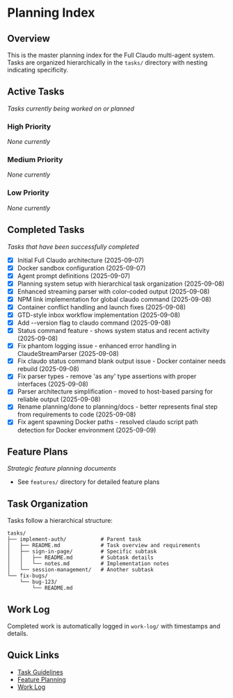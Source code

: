# Planning Index

## Overview
This is the master planning index for the Full Claudo multi-agent system. Tasks are organized hierarchically in the `tasks/` directory with nesting indicating specificity.

## Active Tasks
_Tasks currently being worked on or planned_

### High Priority
_None currently_

### Medium Priority
_None currently_

### Low Priority
_None currently_

## Completed Tasks
_Tasks that have been successfully completed_

- [x] Initial Full Claudo architecture (2025-09-07)
- [x] Docker sandbox configuration (2025-09-07)
- [x] Agent prompt definitions (2025-09-07)
- [x] Planning system setup with hierarchical task organization (2025-09-08)
- [x] Enhanced streaming parser with color-coded output (2025-09-08)
- [x] NPM link implementation for global claudo command (2025-09-08)
- [x] Container conflict handling and launch fixes (2025-09-08)
- [x] GTD-style inbox workflow implementation (2025-09-08)
- [x] Add --version flag to claudo command (2025-09-08)
- [x] Status command feature - shows system status and recent activity (2025-09-08)
- [x] Fix phantom logging issue - enhanced error handling in ClaudeStreamParser (2025-09-08)
- [x] Fix claudo status command blank output issue - Docker container needs rebuild (2025-09-08)
- [x] Fix parser types - remove 'as any' type assertions with proper interfaces (2025-09-08)
- [x] Parser architecture simplification - moved to host-based parsing for reliable output (2025-09-08)
- [x] Rename planning/done to planning/docs - better represents final step from requirements to code (2025-09-08)
- [x] Fix agent spawning Docker paths - resolved claudo script path detection for Docker environment (2025-09-09)

## Feature Plans
_Strategic feature planning documents_

- See `features/` directory for detailed feature plans

## Task Organization

Tasks follow a hierarchical structure:
```
tasks/
├── implement-auth/           # Parent task
│   ├── README.md             # Task overview and requirements
│   ├── sign-in-page/         # Specific subtask
│   │   ├── README.md         # Subtask details
│   │   └── notes.md          # Implementation notes
│   └── session-management/   # Another subtask
└── fix-bugs/
    └── bug-123/
        └── README.md
```

## Work Log
Completed work is automatically logged in `work-log/` with timestamps and details.

## Quick Links
- [Task Guidelines](tasks/README.md)
- [Feature Planning](features/README.md)
- [Work Log](../work-log/README.md)